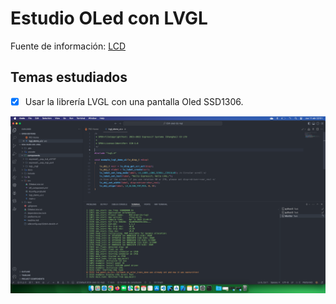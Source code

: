 # Estudio OLed con LVGL

Fuente de información: [LCD](https://docs.espressif.com/projects/esp-idf/en/stable/esp32/api-reference/peripherals/lcd.html)

## Temas estudiados

- [x] Usar la librería LVGL con una pantalla Oled SSD1306. 

<div style="text-align: center;">

![](docs/result.png)

</div>

